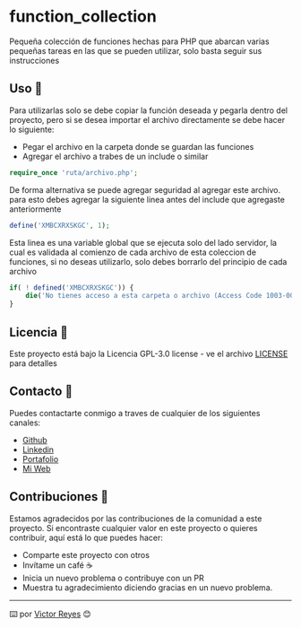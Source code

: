 # function_collection
Pequeña colección de funciones hechas para PHP que abarcan varias pequeñas tareas en las que se pueden utilizar, solo basta seguir sus instrucciones

## Uso 🚀

Para utilizarlas solo se debe copiar la función deseada y pegarla dentro del proyecto, pero si se desea importar el archivo directamente se debe hacer lo siguiente:

- Pegar el archivo en la carpeta donde se guardan las funciones
- Agregar el archivo a trabes de un include o similar

```php
require_once 'ruta/archivo.php';
```

De forma alternativa se puede agregar seguridad al agregar este archivo. para esto debes agregar la siguiente linea antes del include que agregaste anteriormente

```php
define('XMBCXRXSKGC', 1);
```

Esta linea es una variable global que se ejecuta solo del lado servidor, la cual es validada al comienzo de cada archivo de esta coleccion de funciones, si no deseas utilizarlo, solo debes borrarlo del principio de cada archivo

```php
if( ! defined('XMBCXRXSKGC')) {
    die('No tienes acceso a esta carpeta o archivo (Access Code 1003-004).');
}
```

## Licencia 📄
Este proyecto está bajo la Licencia GPL-3.0 license - ve el archivo [LICENSE](LICENSE) para detalles

## Contacto 📖
Puedes contactarte conmigo a traves de cualquier de los siguientes canales:
- [Github](https://github.com/tenshi98)
- [Linkedin](https://www.linkedin.com/in/victor-reyes-galvez/)
- [Portafolio](https://tenshi98.github.io/portafolio/)
- [Mi Web](https://web.digitalcreations.cl/)

## Contribuciones 🎁
Estamos agradecidos por las contribuciones de la comunidad a este proyecto. Si encontraste cualquier valor en este proyecto o quieres contribuir, aquí está lo que puedes hacer:

- Comparte este proyecto con otros
- Invítame un café ☕
- Inicia un nuevo problema o contribuye con un PR
- Muestra tu agradecimiento diciendo gracias en un nuevo problema.

---

⌨️ por [Victor Reyes](https://github.com/tenshi98) 😊
